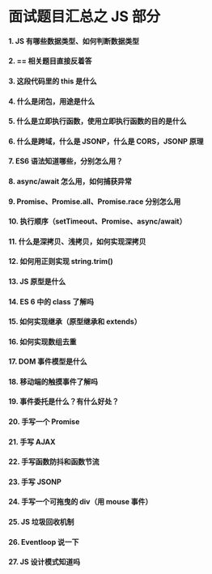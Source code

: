 # 面试题目汇总之 JS 部分

#### 1. JS 有哪些数据类型、如何判断数据类型

#### 2. == 相关题目直接反着答

#### 3. 这段代码里的 this 是什么

#### 4. 什么是闭包，用途是什么

#### 5. 什么是立即执行函数，使用立即执行函数的目的是什么

#### 6. 什么是跨域，什么是 JSONP，什么是 CORS，JSONP 原理

#### 7. ES6 语法知道哪些，分别怎么用？

#### 8. async/await 怎么用，如何捕获异常

#### 9. Promise、Promise.all、Promise.race 分别怎么用

#### 10. 执行顺序（setTimeout、Promise、async/await）

#### 11. 什么是深拷贝、浅拷贝，如何实现深拷贝

#### 12. 如何用正则实现 string.trim()

#### 13. JS 原型是什么

#### 14. ES 6 中的 class 了解吗

#### 15. 如何实现继承（原型继承和 extends）

#### 16. 如何实现数组去重

#### 17. DOM 事件模型是什么

#### 18. 移动端的触摸事件了解吗

#### 19. 事件委托是什么？有什么好处？

#### 20. 手写一个 Promise

#### 21. 手写 AJAX

#### 22. 手写函数防抖和函数节流

#### 23. 手写 JSONP

#### 24. 手写一个可拖曳的 div（用 mouse 事件）

#### 25. JS 垃圾回收机制

#### 26. Eventloop 说一下

#### 27. JS 设计模式知道吗
